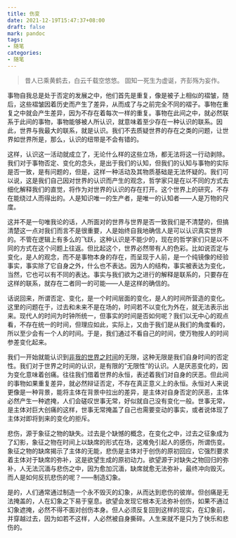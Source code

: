 ```yaml
---
title: 伤变
date: 2021-12-19T15:47:37+08:00
draft: false
mark: pandoc
tags:
- 随笔
categories:
- 随笔
---
```


> 昔人已乘黄鹤去，白云千载空悠悠。
> 固知一死生为虚诞，齐彭殇为妄作。

事物自我总是处于否定的发展之中，他们首先是重复，像是被子上相似的褶皱，随后，这些褶皱因着历史而产生了差异，从而成了与之前完全不同的褶子。事物在重复之中就会产生差异，因为不存在着每次一样的重复。事物在此间之中，就必然联系于此间的事物，事物能够被人所认识，就意味着至少存在一种认识的联系。因此，世界与我最大的联系，就是认识。我们不去质疑世界的存在之类的问题，让世界如世界所是，那么，认识的纽带是不会有错的。

这样，认识这一活动就成立了，无论什么样的这些立场，都无法将这一行动剥除。我们对于事物否定、变化的念头，是出于我们的认知，但我们的认知与事物的实际是否一致，是有问题的，但是，这样一种活动及其物质基础是无法怀疑的。我们可以说，这是我们自己因对世界的认识而产生的观念，哲学家只是在以不同的方式去细化解释我们的直觉，将作为对世界的认识的存在打开。这个世界上的研究，不存在能绕过人而得出的。人是知识唯一的生产者，是唯一的认知者——人是万物的尺度。

这并不是一句唯我论的话，人所面对的世界与世界是否一致我们是不清楚的，但搞清楚这一点对我们而言不是很重要，人是始终自我地确信人是可以认识真实世界的。不管在逻辑上有多么的飞跃，这种认识是不能少的，现在的哲学家们只是以不同的方式在这个问题上往返。但比起这个，世界必然带有人的色彩。比如说否定与变化，是人的观念，而不是事物本身的存在，而呈现于人前，是一个纯镜像的经验事实，事实除了它自身之外，什么也不表达。因为人的结构，事实被表达为变化，当然，它也可以有不同的表达。事实与我们欲为之进行的解释是联系的，只要存在这样的联系，就存在二者同一的可能——人是这样的确信的。

话说回来，所谓否定、变化，是一个时间层面的变化，是人的时间所营造的变化。这里的问题在于，过去和未来不是在场的，时间若不以变化为外在，就无法表示出来。现代人的时间为时钟所统一，但事实的时间是否如何呢？我们以无中心的观点看，不存在统一的时间，但理应如此，实际上，又由于我们是从我们的角度看的，所以至少会有一个人的时间。于是，我们通过不看自己的时间，使万物按人的时间参差变化起来。

我们一开始就能认识到<u>非我的世界之时间</u>的无限，这种无限是我们自身时间的否定性。我们对于世界之时间的认识，是有限的“无限性”的认识。人是厌恶变化的，因为变化意味着创痛。往往我们借着世界的永恒，表述着我们对自身的厌恶。但此间的事物如果重复差异，就必然辩证否定，不存在真正意义上的永恒。永恒对人来说更像是一种背景，能将主体在背景中拉出的差异，是主体对自身否定的厌恶，主体必然产生一种遮掩，人们会磋叹世事无常，好似就自己没有变化一般。世事无常，是主体对巨大创痛的这样，世事无常掩盖了自己也需要变动的事实，或者说体现了主体对即将到来的变化的拒斥。

悲伤，源于象征之物的缺失。过去是个缺憾的概念，在变化之中，过去之征象成为了幻影，象征之物在时间上以缺席的形式在场，这难免引起人的感伤，所谓伤变。象征之物的缺席揭示了主体的无能，悲伤是主体对于创伤的原初回应，它强烈要求着主体对于缺席的弥补，这是欲望生成的原初动力。欲望源于对缺失之物回归的弥补，人无法沉湎与悲伤之中，因为愈加沉湎，缺席就愈无法弥补，最终冲向毁灭。而人是如何反抗悲伤的呢？——制造幻象。

是的，人们通常通过制造一个永不毁灭的幻象，从而达到悲伤的彼岸。但创痛是无法掩盖的，人在幻象之下易于窒息。欲望会发现它根本无法弥补创伤，如果不通过幻象遮掩，必然不得不面对创伤本身。但人必须反复回到这样的现实，在幻象前，并穿越过去，因为如若不这样，人必然被自身撕碎。人生来就不是只为了快乐和悲伤的。
